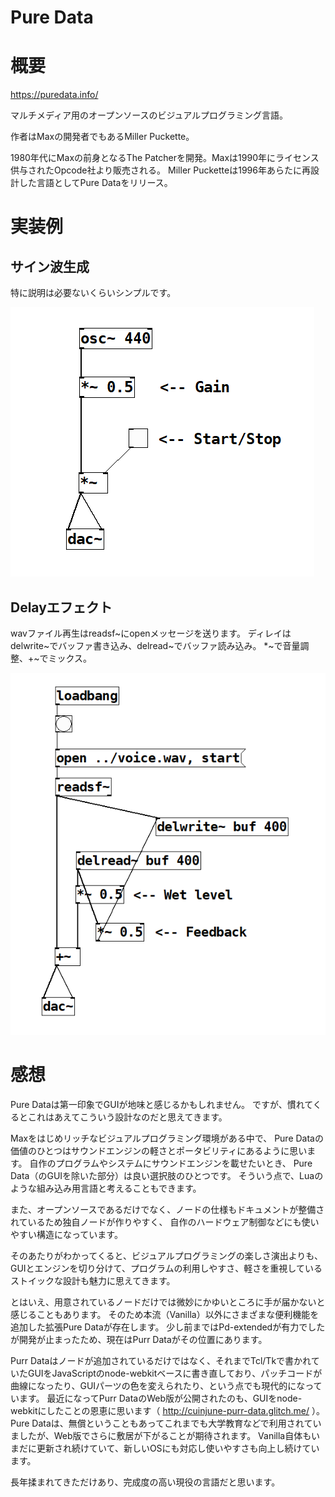Pure Data
===

# 概要

https://puredata.info/

マルチメディア用のオープンソースのビジュアルプログラミング言語。

作者はMaxの開発者でもあるMiller Puckette。

1980年代にMaxの前身となるThe Patcherを開発。Maxは1990年にライセンス供与されたOpcode社より販売される。
Miller Pucketteは1996年あらたに再設計した言語としてPure Dataをリリース。

# 実装例

## サイン波生成

特に説明は必要ないくらいシンプルです。

![sine](sine.png)

## Delayエフェクト

wavファイル再生はreadsf\~にopenメッセージを送ります。
ディレイはdelwrite\~でバッファ書き込み、delread\~でバッファ読み込み。
*\~で音量調整、+\~でミックス。

![delay](delay.png)


# 感想

Pure Dataは第一印象でGUIが地味と感じるかもしれません。
ですが、慣れてくるとこれはあえてこういう設計なのだと思えてきます。

Maxをはじめリッチなビジュアルプログラミング環境がある中で、
Pure Dataの価値のひとつはサウンドエンジンの軽さとポータビリティにあるように思います。
自作のプログラムやシステムにサウンドエンジンを載せたいとき、
Pure Data（のGUIを除いた部分）は良い選択肢のひとつです。
そういう点で、Luaのような組み込み用言語と考えることもできます。

また、オープンソースであるだけでなく、ノードの仕様もドキュメントが整備されているため独自ノードが作りやすく、
自作のハードウェア制御などにも使いやすい構造になっています。

そのあたりがわかってくると、ビジュアルプログラミングの楽しさ演出よりも、
GUIとエンジンを切り分けて、プログラムの利用しやすさ、軽さを重視しているストイックな設計も魅力に思えてきます。

とはいえ、用意されているノードだけでは微妙にかゆいところに手が届かないと感じることもあります。
そのため本流（Vanilla）以外にさまざまな便利機能を追加した拡張Pure Dataが存在します。
少し前まではPd-extendedが有力でしたが開発が止まったため、現在はPurr Dataがその位置にあります。

Purr Dataはノードが追加されているだけではなく、それまでTcl/Tkで書かれていたGUIをJavaScriptのnode-webkitベースに書き直しており、パッチコードが曲線になったり、GUIパーツの色を変えられたり、という点でも現代的になっています。
最近になってPurr DataのWeb版が公開されたのも、GUIをnode-webkitにしたことの恩恵に思います（ http://cuinjune-purr-data.glitch.me/ ）。
Pure Dataは、無償ということもあってこれまでも大学教育などで利用されていましたが、Web版でさらに敷居が下がることが期待されます。
Vanilla自体もいまだに更新され続けていて、新しいOSにも対応し使いやすさも向上し続けています。

長年揉まれてきただけあり、完成度の高い現役の言語だと思います。

